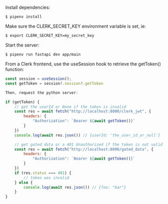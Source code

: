 Install dependencies:

```
$ pipenv install
```

Make sure the CLERK_SECRET_KEY environment variable is set, ie:

```
$ export CLERK_SECRET_KEY=my_secret_key
```

Start the server:

```
$ pipenv run fastapi dev app/main
```

From a Clerk frontend, use the useSession hook to retrieve the getToken() function:

```js
const session = useSession();
const getToken = session?.session?.getToken

Then, request the python server:

if (getToken) {
    // get the userId or None if the token is invalid
    const res = await fetch("http://localhost:8000/clerk_jwt", {
        headers: {
            "Authorization": `Bearer ${await getToken()}`
        }
    })
    console.log(await res.json()) // {userId: 'the_user_id_or_null'}

    // get gated data or a 401 Unauthorized if the token is not valid
    const res = await fetch("http://localhost:8000/gated_data", {
        headers: {
            "Authorization": `Bearer ${await getToken()}`
        }
    })
    if (res.status === 401) {
        // token was invalid
    } else {
        console.log(await res.json()) // {foo: "bar"}
    }
}
```